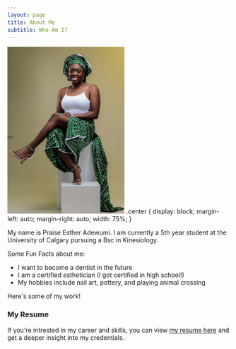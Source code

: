 ```yaml
---
layout: page
title: About Me
subtitle: Who Am I?
---
```

<img src="/assets/img/aboutme.png" alt="about me" style="width:265px;height:378px;" class="center">
.center {
    display: block;
    margin-left: auto;
    margin-right: auto;
    width: 75%;
}

My name is Praise Esther Adewumi. I am currently a 5th year student at the University of Calgary pursuing a Bsc in Kinesiology.

Some Fun Facts about me:

- I want to become a dentist in the future
- I am a certified esthetician (I got certified in high school!)
- My hobbies include nail art, pottery, and playing animal crossing

Here's some of my work!

### My Resume

If you're intrested in my career and skills, you can view [my resume here](https://drive.google.com/file/d/16JM0_vAaZ2TvPMw7LstHM6G6-K9-AQ8a/view?usp=drive_link) and get a deeper insight into my credentials.

